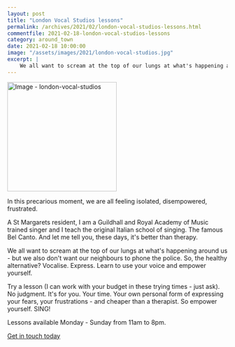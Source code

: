 ```yaml
---
layout: post
title: "London Vocal Studios lessons"
permalink: /archives/2021/02/london-vocal-studios-lessons.html
commentfile: 2021-02-18-london-vocal-studios-lessons
category: around_town
date: 2021-02-18 10:00:00
image: "/assets/images/2021/london-vocal-studios.jpg"
excerpt: |
    We all want to scream at the top of our lungs at what's happening around us - but we also don't want our neighbours to phone the police. So, the healthy alternative? Vocalise. Express. Learn to use your voice and empower yourself.
---
```

<a href="/assets/images/2021/london-vocal-studios.jpg" title="Click for a larger image"><img src="/assets/images/2021/london-vocal-studios-thumb.jpg" width="250" alt="Image - london-vocal-studios"  class="photo right"/></a>

In this precarious moment, we are all feeling isolated, disempowered, frustrated.

A St Margarets resident, I am a Guildhall and Royal Academy of Music trained singer and I teach the original Italian school of singing. The famous Bel Canto. And let me tell you, these days, it's better than therapy.

We all want to scream at the top of our lungs at what's happening around us - but we also don't want our neighbours to phone the police. So, the healthy alternative? Vocalise. Express. Learn to use your voice and empower yourself.

Try a lesson (I can work with your budget in these trying times - just ask). No judgment. It's for you. Your time. Your own personal form of expressing your fears, your frustrations - and cheaper than a therapist. So empower yourself. SING!

Lessons available Monday - Sunday from 11am to 8pm.

[Get in touch today](https://stmargarets.london/directory/music/202102201835)
